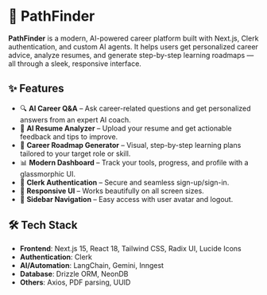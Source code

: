 # 🚀 PathFinder

**PathFinder** is a modern, AI-powered career platform built with Next.js, Clerk authentication, and custom AI agents. It helps users get personalized career advice, analyze resumes, and generate step-by-step learning roadmaps — all through a sleek, responsive interface.

## ✨ Features

- 🔍 **AI Career Q&A** – Ask career-related questions and get personalized answers from an expert AI coach.
- 📄 **AI Resume Analyzer** – Upload your resume and get actionable feedback and tips to improve.
- 🧭 **Career Roadmap Generator** – Visual, step-by-step learning plans tailored to your target role or skill.
- 📊 **Modern Dashboard** – Track your tools, progress, and profile with a glassmorphic UI.
- 🔐 **Clerk Authentication** – Secure and seamless sign-up/sign-in.
- 📱 **Responsive UI** – Works beautifully on all screen sizes.
- 🧭 **Sidebar Navigation** – Easy access with user avatar and logout.

## 🛠 Tech Stack

- **Frontend**: Next.js 15, React 18, Tailwind CSS, Radix UI, Lucide Icons  
- **Authentication**: Clerk  
- **AI/Automation**: LangChain, Gemini, Inngest  
- **Database**: Drizzle ORM, NeonDB  
- **Others**: Axios, PDF parsing, UUID
